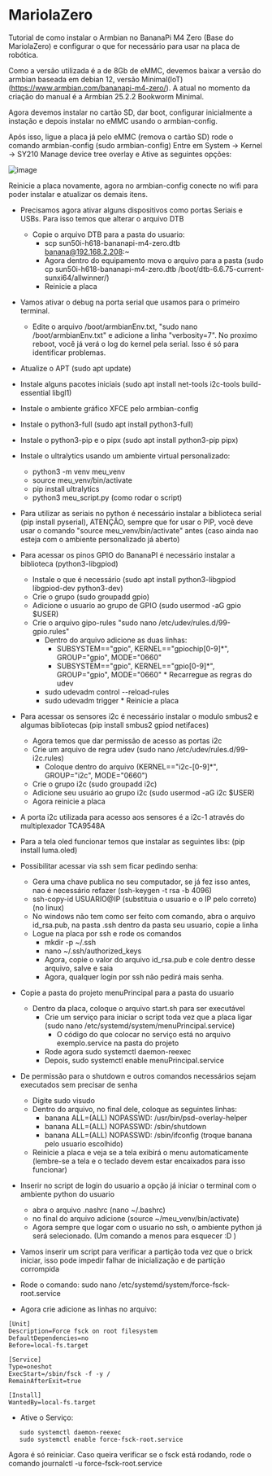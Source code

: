 # MariolaZero
Tutorial de como instalar o Armbian no BananaPi M4 Zero (Base do MariolaZero) e configurar o que for necessário para usar na placa de robótica.

Como a versão utilizada é a de 8Gb de eMMC, devemos baixar a versão do armbian baseada em debian 12, versão Minimal(IoT) (https://www.armbian.com/bananapi-m4-zero/). A atual no momento da criação do manual é a Armbian 25.2.2 Bookworm Minimal.

Agora devemos instalar no cartão SD, dar boot, configurar inicialmente a instação e depois instalar no eMMC usando o armbian-config.

Após isso, ligue a placa já pelo eMMC (remova o cartão SD) rode o comando armbian-config (sudo armbian-config)
Entre em System -> Kernel -> SY210 Manage device tree overlay e Ative as seguintes opções:

![image](https://github.com/user-attachments/assets/ad89cdf0-6a23-4261-a717-17d71dca6672)

Reinicie a placa novamente, agora no armbian-config conecte no wifi para poder instalar e atualizar os demais itens.

* Precisamos agora ativar alguns dispositivos como portas Seriais e USBs. Para isso temos que alterar o arquivo DTB
  * Copie o arquivo DTB para a pasta do usuario:
    - scp sun50i-h618-bananapi-m4-zero.dtb banana@192.168.2.208:~
    - Agora dentro do equipamento mova o arquivo para a pasta (sudo cp sun50i-h618-bananapi-m4-zero.dtb /boot/dtb-6.6.75-current-sunxi64/allwinner/)
    - Reinicie a placa

* Vamos ativar o debug na porta serial que usamos para o primeiro terminal.
   * Edite o arquivo /boot/armbianEnv.txt, "sudo nano /boot/armbianEnv.txt" e adicione a linha "verbosity=7". No proximo reboot, você já verá o log do kernel pela serial. Isso é só para identificar problemas.


* Atualize o APT (sudo apt update)
* Instale alguns pacotes iniciais (sudo apt install net-tools i2c-tools build-essential libgl1)
* Instale o ambiente gráfico XFCE pelo armbian-config
* Instale o python3-full (sudo apt install python3-full)
* Instale o python3-pip e o pipx (sudo apt install python3-pip pipx)
* Instale o ultralytics usando um ambiente virtual personalizado:
    * python3 -m venv meu_venv
    * source meu_venv/bin/activate  
    * pip install ultralytics
    * python3 meu_script.py (como rodar o script)
* Para utilizar as seriais no python é necessário instalar a biblioteca serial (pip install pyserial), ATENÇÂO, sempre que for usar o PIP, você deve usar o comando "source meu_venv/bin/activate" antes (caso ainda nao esteja com o ambiente personalizado já aberto)
* Para acessar os pinos GPIO do BananaPI é necessário instalar a biblioteca (python3-libgpiod)
     * Instale o que é necessário (sudo apt install python3-libgpiod libgpiod-dev python3-dev)
     * Crie o grupo (sudo groupadd gpio)
     * Adicione o usuario ao grupo de GPIO (sudo usermod -aG gpio $USER)
     * Crie o arquivo gipo-rules "sudo nano /etc/udev/rules.d/99-gpio.rules"
          * Dentro do arquivo adicione as duas linhas:
             - SUBSYSTEM=="gpio", KERNEL=="gpiochip[0-9]*", GROUP="gpio", MODE="0660"
             - SUBSYSTEM=="gpio", KERNEL=="gpio[0-9]*", GROUP="gpio", MODE="0660"
      * Recarregue as regras do udev
         * sudo udevadm control --reload-rules
         * sudo udevadm trigger
      * Reinicie a placa
* Para acessar os sensores i2c é necessário instalar o modulo smbus2 e algumas bibliotecas  (pip install smbus2 gpiod netifaces)
   * Agora temos que dar permissão de acesso as portas i2c
   * Crie um arquivo de regra udev (sudo nano /etc/udev/rules.d/99-i2c.rules)
      * Coloque dentro do arquivo (KERNEL=="i2c-[0-9]*", GROUP="i2c", MODE="0660")
   * Crie o grupo i2c (sudo groupadd i2c) 
   * Adicione seu usuário ao grupo i2c (sudo usermod -aG i2c $USER)
   * Agora reinicie a placa
* A porta i2c utilizada para acesso aos sensores é a i2c-1 através do multiplexador TCA9548A
* Para a tela oled funcionar temos que instalar as seguintes libs: (pip install luma.oled)
* Possibilitar acessar via ssh sem ficar pedindo senha:
  * Gera uma chave publica no seu computador, se já fez isso antes, nao é necessário refazer (ssh-keygen -t rsa -b 4096)
  * ssh-copy-id USUARIO@IP (substituia o usuario e o IP pelo correto) (no linux)
  * No windows não tem como ser feito com comando, abra o arquivo id_rsa.pub, na pasta .ssh dentro da pasta seu usuario, copie a linha
  * Logue na placa por ssh e rode os comandos
    * mkdir -p ~/.ssh
    * nano ~/.ssh/authorized_keys
    * Agora, copie o valor do arquivo id_rsa.pub e cole dentro desse arquivo, salve e saia
    * Agora, qualquer login por ssh não pedirá mais senha.
* Copie a pasta do projeto menuPrincipal para a pasta do usuario
  * Dentro da placa, coloque o arquivo start.sh para ser executável
    * Crie um serviço para iniciar o script toda vez que a placa ligar (sudo nano /etc/systemd/system/menuPrincipal.service)
      * O código do que colocar no serviço está no arquivo exemplo.service na pasta do projeto
    * Rode agora sudo systemctl daemon-reexec
    * Depois, sudo systemctl enable menuPrincipal.service
* De permissão para o shutdown e outros comandos necessários sejam executados sem precisar de senha
  * Digite sudo visudo
  * Dentro do arquivo, no final dele, coloque as seguintes linhas:
     - banana ALL=(ALL) NOPASSWD: /usr/bin/psd-overlay-helper
     - banana ALL=(ALL) NOPASSWD: /sbin/shutdown
     - banana ALL=(ALL) NOPASSWD: /sbin/ifconfig
       (troque banana pelo usuario escolhido)
  * Reinicie a placa e veja se a tela exibirá o menu automaticamente (lembre-se a tela e o teclado devem estar encaixados para isso funcionar)
* Inserir no script de login do usuario a opção já iniciar o terminal com o ambiente python do usuario
  * abra o arquivo .nashrc (nano ~/.bashrc)
  * no final do arquivo adicione (source ~/meu_venv/bin/activate)
  * Agora sempre que logar com o usuario no ssh, o ambiente python já será selecionado. (Um comando a menos para esquecer :D )

* Vamos inserir um script para verificar a partição toda vez que o brick iniciar, isso pode impedir falhar de inicialização e de partição corrompida
 * Rode o comando: sudo nano /etc/systemd/system/force-fsck-root.service
 * Agora crie adicione as linhas no arquivo:
```
[Unit]
Description=Force fsck on root filesystem
DefaultDependencies=no
Before=local-fs.target

[Service]
Type=oneshot
ExecStart=/sbin/fsck -f -y /
RemainAfterExit=true

[Install]
WantedBy=local-fs.target
```

 * Ative o Serviço:
```
   sudo systemctl daemon-reexec
   sudo systemctl enable force-fsck-root.service
```

Agora é só reiniciar. Caso queira verificar se o fsck está rodando, rode o comando journalctl -u force-fsck-root.service

